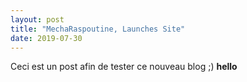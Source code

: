 ```yaml
---
layout: post
title: "MechaRaspoutine, Launches Site"
date: 2019-07-30
---
```


Ceci est un post afin de tester ce nouveau blog ;)
<b>hello</b>
<script>console.log("hey");</script>

